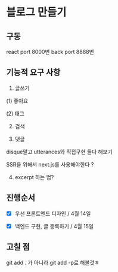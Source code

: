 # 블로그 만들기

## 구동
react port 8000번
back port 8888번

## 기능적 요구 사항

 1. 글쓰기

(1) 좋아요

(2) 태그

2. 검색

3. 댓글

disque말고 utterances와 직접구현 둘다 해보기

SSR을 위해서 next.js를 사용해야한다 ?

4. excerpt 하는 법?

## 진행순서

- [x] 우선 프론트엔드 디자인 / 4월 14일
- [x] 백엔드 구현, 글 등록하기 / 4월 15일


## 고칠 점
git add . 가 아니라 git add -p로 해볼것ㅎ